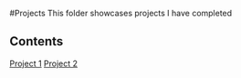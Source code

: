 #Projects
This folder showcases projects I have completed
## Contents
[Project 1](project_1)
[Project 2](project_2)
